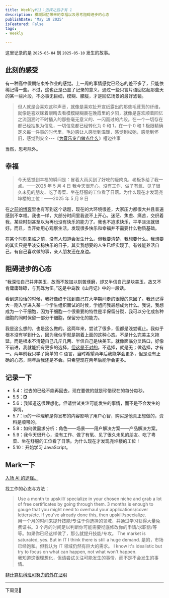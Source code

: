 ```yaml
---
title: Weekly#11：选择之后才有 1
description: 模糊回忆带来的幸福以及思考阻碍进步的心态
publishDate: 'May 18 2025'
isFeatured: False
tags:
- Weekly

---
```


这里记录的是 `2025-05-04` 到 `2025-05-10` 发生的故事。

## 此刻的感受

有一种高中假期结束补作业的感觉。上一周的事情感觉已经忘的差不多了，只能依稀记得一些。不过，这也正是凸显了记录的意义，通过一些只言片语回忆起那些天的某一些片段，不必事无巨细，模糊、朦胧，才是回忆场景的最好滤镜。

> 但人就是会喜欢这种声音，就像是喜欢扯开宣纸露出的那些毛茸茸的纤维，就像是喜欢眯着眼睛去看模模糊糊裹在晚霞里的夕阳，就像是喜欢顺着回忆之流回溯时不时插入的那些毫无意义的、一闪而过的片段。在一个一切存在都已经抽象为信息，一切信息都已经转化为 0 和 1，在一个 0 和 1 极限精确定义每一件事的时代里，毛边感让人感觉到温暖，感觉到松弛，感觉到怀旧，感觉到安全---《[为音乐专门做点什么](https://www.hecaitou.com/2025/05/Do-something-specifically-for-music.html)》槽边往事

当然，思考除外。

## 幸福

> 今天感觉到幸福的瞬间是：冒着大雨买到了好吃的瘦肉丸，老板多给了我一点。——2025 年 5 月 4 日
> 我今天很开心，没有工作、做了有氧、见了很久未见的朋友、吃了粤菜、坐在舒服的工位看了日落。为什么现在才发现尧坤楼的工位！——2025 年 5 月 9 日

在[之前的博客](https://harp83.us.kg/blog/241209-241215/#:~:text=%E9%9C%80%E8%A6%81%E5%81%9A%E5%A5%BD%E5%87%86%E5%A4%87%E3%80%82-,%E5%B9%B3%E6%88%90%E9%9D%92%E5%B9%B4%E2%80%9C%E5%A4%B1%E8%90%BD%E7%9A%84%E4%B8%80%E4%BB%A3%E2%80%9D,-%E9%A6%96%E5%85%88%EF%BC%8C%E8%A6%81%E8%BD%AC%E5%8F%98)里也有写到这个话题，现在的大环境很差，大家压力都很大并且普遍感到不幸福。我也一样，大部分时间里我说不上开心。迷茫、焦虑、痛苦，交织着我，某些时刻甚至以为再也没有快乐的能力了。我也不追求快乐，平平淡淡就很好。而且，当开始用心观察生活，发现很多快乐和幸福并不需要什么物质基础。

在某个时刻来临之前，没有人知道会发生什么。但我要清楚，我想要什么。我想要的其实只是平淡安稳快乐的日子。其实我想要的人生已经实现了。有钱能养活自己，有自己喜欢做的事，亲人朋友还在身边。

## 阻碍进步的心态

“我深怕自己并非美玉，故而不敢加以刻苦琢磨，却又半信自己是块美玉，故又不肯庸庸碌碌，与瓦砾为伍。”这是中岛敦《山月记》中的一段话。
 
看到这段话的时候，我好像终于找到自己在大学期间走的很慢的原因了。我还记得大一刚入学进入某一个学生组织面试的时候，学姐问我最想成为什么。我说，我想成为一个干细胞，因为干细胞一个很重要的特性是半保留分裂，我可以分化成各种细胞的同时保留一部分干细胞，保留分化的能力。

我是这么想的，也是这么做的。这两年来，尝试了很多，但都是浅尝辄止。我似乎根本没有学到什么，因为我似乎就是抱着上面的这种心态。不是什么完美主义拖延，而是根本不清楚自己几斤几两、半信自己是块美玉。就像面临分叉路口，好像不前进，我就能拥有更多的选择，[但这是不对的](https://harp83.us.kg/blog/250330-250412/#:~:text=%E6%84%9F%E8%A7%89%E6%9C%89%E4%BA%9B%E4%BA%BA%E5%81%9A%E4%B8%8D%E4%BA%86%E4%BA%8B%E6%83%85%E4%B9%9F%E6%98%AF%E5%9B%A0%E4%B8%BA%E6%83%B3%E8%A6%81%E4%BF%9D%E6%9C%89%E5%90%84%E7%A7%8D%E5%8F%91%E5%B1%95%E7%9A%84%E5%8F%AF%E8%83%BD%EF%BC%8C%E6%89%80%E4%BB%A5%E5%81%9C%E6%BB%9E%E5%9C%A8%E5%8E%9F%E5%9C%B0)。不选择，就是无；做选择，才有一。两年前我只学了简单的 C 语言，当时希望两年后我能学会更多，但是没有正确的心态，两年后我还是不会。只希望现在两年后能学会更多。

## 记录一下
- 5.4：过去的已经不能再回去，现在要做的就是珍惜现在的每分每秒。
- 5.5：❎
- 5.6：我知道这很理想化，但请尝试关注可能发生的事情，而不是不会发生的事情。
- 5.7：ip的一种理解是你发布的内容影响了用户心智，购买是他真正想做的，资料是顺带的。
- 5.8：如何做需求分析：角色——场景——用户解决方案——产品解决方案。
- 5.9：我今天很开心，没有工作、做了有氧、见了很久未见的朋友、吃了粤菜、坐在舒服的工位看了日落。为什么现在才发现尧坤楼的工位！
- 5.10：开始学习 JavaScript。
## Mark一下

 [入场 AI 的途径。](https://www.youtube.com/watch?v=zoyKFE-ljXA)

找工作的心态与方法：
> Use a month to upskill/ specialize in your chosen niche and grab a lot of free certificates by going through them. 3 months is enough to gauge that you might need to overhaul your applications/cover letters/etc. If you've already done this, then upskill/specialize.  
> 用一个月的时间来提升技能/专注于你选择的领域，并通过学习获得大量免费证书。3 个月的时间足以判断你可能需要彻底修改你的申请/求职信/等等。如果你已经这样做了，那么就提升技能/专攻。
> The market is saturated, yes. But in IT I think there is still a huge demand.  是的，市场已经饱和。但我认为 IT 领域仍然有巨大的需求。
> I know it's idealistic but try to focus on what can happen, not what won't happen.  
> 我知道这很理想化，但请尝试关注可能发生的事情，而不是不会发生的事情。

[非计算机科班可努力的外在证明](https://juejin.cn/post/6998519832253562917)

---
下周见👋
